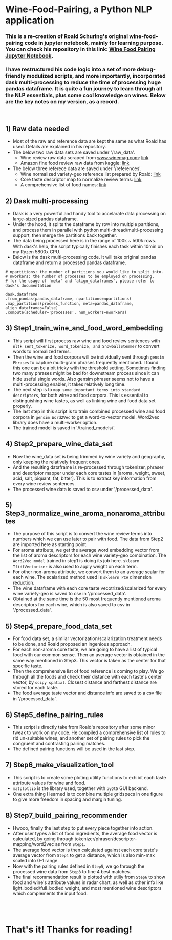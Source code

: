 # Wine-Food-Pairing, a Python NLP application
### This is a re-creation of Roald Schuring's original wine-food-pairing code in jupyter notebook, mainly for learning purpose. You can check his repository in this link: [Wine Food Pairing Jupyter Notebook](https://github.com/RoaldSchuring/wine_food_pairing).
### I have restructured his code logic into a set of more debug-friendly modulized scripts, and more importantly, incorporated dask multi-processing to reduce the time of processing huge pandas dataframe. It is quite a fun journey to learn through all the NLP essentials, plus some cool knowledge on wines. Below are the key notes on my version, as a record.
<br/>

## 1) Raw data needed
- Most of the raw and reference data are kept the same as what Roald has used. Details are explained in his repository.
- The below two raw data sets are saved under '/raw_data'.
  - Wine review raw data scraped from www.winemag.com: [link](https://www.kaggle.com/roaldschuring/wine-reviews)
  - Amazon fine food review raw data from kaggle: [link](https://www.kaggle.com/snap/amazon-fine-food-reviews)
- The below three referece data are saved under '/references'.
  - Wine normalized variety-geo reference list prepared by Roald: [link](https://github.com/RoaldSchuring/wine_food_pairing/blob/master/varieties_all_geos_normalized.csv)
  - Core taste descriptor map to normalize review terms: [link](https://github.com/RoaldSchuring/wine_food_pairing/blob/master/descriptor_mapping_tastes.csv)
  - A comprehensive list of food names: [link](https://github.com/RoaldSchuring/wine_food_pairing/blob/master/list_of_foods.csv)

## 2) Dask multi-processing
- Dask is a very powerful and handy tool to accelarate data processing on large-sized pandas dataframe.
- Under the hood, it splits the dataframe by row into multiple partitions, and process them in parallel with python multi-thread/multi-processing support, then merge the partitions back together.
- The data being processed here is in the range of 100k ~ 500k rows. With dask's help, the script typically finishes each task within 10min on my Ryzen 5800x CPU.
- Below is the dask multi-processing code. It will take original pandas dataframe and return a processed pandas dataframe. 
```
# npartitions: the number of partitions you would like to split into.
# nworkers: the number of processes to be employed on processing.
# for the usage of 'meta' and 'align_dataframes', please refer to dask's documentation

dask.dataframe
.from_pandas(pandas_dataframe, npartitions=npartitions)
.map_partitions(process_function, meta=pandas_dataframe, align_dataframes=False)
.compute(scheduler='processes', num_workers=nworkers)
```


## 3) Step1_train_wine_and_food_word_embedding
- This script will first process raw wine and food review sentences with `nltk sent_tokenize, word_tokenize, and SnowballStemmer` to convert words to normalized terms.
- Then the wine and food corpora will be individually sent through `gensim Phrases` to capture multi-gram phrases frequently mentioned. I found this one can be a bit tricky with the threshold setting. Sometimes finding two many phrases might be bad for downstream process since it can hide useful single words. Also gensim phraser seems not to have a multi-processing enabler, it takes relatively long time.
- The next step is to `map some important terms into standard descriptors`, for both wine and food corpora. This is essential to distinguishing wine tastes, as well as linking wine and food data set properly.
- The last step in this script is to train combined processed wine and food corpora in `gensim Word2Vec` to get a word-to-vector model. Word2vec library does have a multi-worker option.
- The trained model is saved in '/trained_models/'.

## 4) Step2_prepare_wine_data_set
- Now the wine_data set is being trimmed by wine variety and geography, only keeping the relatively frequent ones.
- And the resulting dataframe is re-processed through tokenizer, phraser and descriptor mapper under each core tastes in [aroma, weight, sweet, acid, salt, piquant, fat, bitter]. This is to extract key information from every wine review sentences.
- The processed wine data is saved to csv under '/processed_data'.

## 5) Step3_normalize_wine_aroma_nonaroma_attributes
- The purpose of this script is to convert the wine review terms into numbers which we can use later to pair with food. The data from Step2 are imported here as starting point.
- For aroma attribute, we get the average word embedding vector from the list of aroma descriptors for each wine variety-geo combination. The `Word2Vec model` trained in step1 is doing its job here. `sklearn TfidfVectorizer` is also used to apply weight on each term.
- For other non-aroma attribute, we convert them to an average scalar for each wine. The scalarized method used is `sklearn PCA` dimension reduction.
- The wine dataframe with each core taste vecotrized/scalarized for every wine variety-geo is saved to csv in '/processed_data'.
- Obtained at the same time is the 50 most frequently mentioned aroma descriptors for each wine, which is also saved to csv in '/processed_data'.

## 5) Step4_prepare_food_data_set
- For food data set, a similar vectorization/scalarization treatment needs to be done, and Roald proposed an ingenious approach.
- For each non-aroma core taste, we are going to have a list of typical food with our common sense. Then an average vector is obtained in the same way mentioned in Step3. This vector is taken as the center for that specific taste.
- Then the comprehensive list of food reference is coming to play. We go through all the foods and check their distance with each taste's center vector, by `scipy spatial`. Closest distance and farthest distance are stored for each taste.
- The food average taste vector and distance info are saved to a csv file in '/processed_data'.

## 6) Step5_define_pairing_rules
- This script is directly take from Roald's repository after some minor tweak to work on my code. He compiled a comprehensive list of rules to rid un-suitable wines, and another set of pairing rules to pick the congruent and contrasting pairing matches.
- The defined pairing functions will be used in the last step.

## 7) Step6_make_visualization_tool
- This script is to create some ploting utility functions to exhibit each taste attribute values for wine and food.
- `matplotlib` is the library used, together with `pyQt5` GUI backend.
- One extra thing I learned is to combine multiple gridspecs in one figure to give more freedom in spacing and margin tuning.

## 8) Step7_build_pairing_recommender
- Hwooo, finally the last step to put every piece together into action.
- After user types a list of food ingredients, the average food vector is calculated, by going through tokenizer/phraser/descriptor-mapping/word2vec as from `Step1`.
- The average food vector is then calculated against each core taste's average vector from `Step4` to get a distance, which is also min-max scaled into 0-1 range.
- Now with the pairing rules defined in `Step5`, we go through the processed wine data from `Step3` to fine 4 best matches.
- The final recommendation result is plotted with utiliy from `Step6` to show food and wine's attribute values in radar chart, as well as other info like light_bodied/full_bodied weight, and most mentioned wine descriptors which complements the input food.
<br/>
<br/>

# That's it! Thanks for reading!





